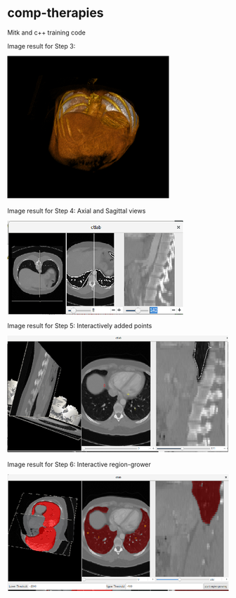 # comp-therapies

Mitk and c++ training code


Image result for Step 3:


![Step 3 Render result](https://github.com/RocioLO/comp-therapies/blob/master/images/3DRender.png)

Image result for Step 4: Axial and Sagittal views

![Step 4 Views result](https://github.com/RocioLO/comp-therapies/blob/master/images/axialSagital.png)

Image result for Step 5: Interactively added points

![Step 5 Points result](https://github.com/RocioLO/comp-therapies/blob/master/images/step5.png)

Image result for Step 6: Interactive region-grower

![Step 6 Points result](https://github.com/RocioLO/comp-therapies/blob/master/images/InteractiveRegionGrower.png)
